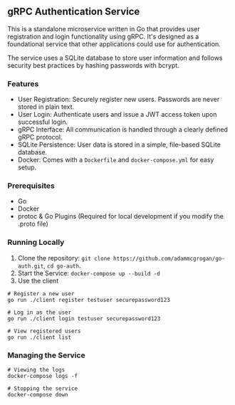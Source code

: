 ## gRPC Authentication Service
This is a standalone microservice written in Go that provides user registration and login functionality using gRPC. It's designed as a foundational service that other applications could use for authentication.

The service uses a SQLite database to store user information and follows security best practices by hashing passwords with bcrypt.

### Features
- User Registration: Securely register new users. Passwords are never stored in plain text.
- User Login: Authenticate users and issue a JWT access token upon successful login.
- gRPC Interface: All communication is handled through a clearly defined gRPC protocol.
- SQLite Persistence: User data is stored in a simple, file-based SQLite database.
- Docker: Comes with a `Dockerfile` and `docker-compose.yml` for easy setup.

### Prerequisites
- Go
- Docker
- protoc & Go Plugins (Required for local development if you modify the .proto file)

### Running Locally
1. Clone the repository: `git clone https://github.com/adammcgrogan/go-auth.git`, `cd go-auth`.
2. Start the Service: `docker-compose up --build -d`
3. Use the client
```
# Register a new user
go run ./client register testuser securepassword123

# Log in as the user
go run ./client login testuser securepassword123

# View registered users
go run ./client list
```

### Managing the Service
```
# Viewing the logs
docker-compose logs -f

# Stopping the service
docker-compose down
```
